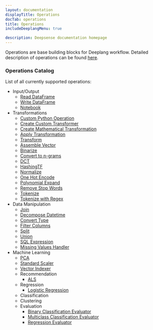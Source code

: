 ```yaml
---
layout: documentation
displayTitle: Operations
docTab: operations
title: Operations
includeDeeplangMenu: true

description: Deepsense documentation homepage
---
```


Operations are base building blocks for Deeplang workflow.
Detailed description of operations can be found [here](deeplang.html#operations).

### Operations Catalog
List of all currently supported operations:

* Input/Output
  * [Read DataFrame](operations/read_dataframe.html)
  * [Write DataFrame](operations/write_dataframe.html)
  * [Notebook](operations/notebook.html)
* Transformations
  * [Custom Python Operation](operations/custom_python_operation.html)
  * [Create Custom Transformer](operations/create_custom_transformer.html)
  * [Create Mathematical Transformation](operations/create_mathematical_transformation.html)
  * [Apply Transformation](operations/apply_transformation.html)
  * [Transform](operations/transform.html)
  <!-- Spark ported operations -->
  * [Assemble Vector](http://spark.apache.org/docs/1.5.2/api/scala/index.html#org.apache.spark.ml.feature.VectorAssembler)
  * [Binarize](http://spark.apache.org/docs/1.5.2/api/scala/index.html#org.apache.spark.ml.feature.Binarizer)
  * [Convert to n-grams](http://spark.apache.org/docs/1.5.2/api/scala/index.html#org.apache.spark.ml.feature.NGram)
  * [DCT](http://spark.apache.org/docs/1.5.2/api/scala/index.html#org.apache.spark.ml.feature.DCT)
  * [HashingTF](http://spark.apache.org/docs/1.5.2/api/scala/index.html#org.apache.spark.ml.feature.HashingTF)
  * [Normalize](http://spark.apache.org/docs/1.5.2/api/scala/index.html#org.apache.spark.ml.feature.Normalizer)
  * [One Hot Encode](http://spark.apache.org/docs/1.5.2/api/scala/index.html#org.apache.spark.ml.feature.OneHotEncoder)
  * [Polynomial Expand](http://spark.apache.org/docs/1.5.2/api/scala/index.html#org.apache.spark.ml.feature.PolynomialExpansion)
  * [Remove Stop Words](http://spark.apache.org/docs/1.5.2/api/scala/index.html#org.apache.spark.ml.feature.StopWordsRemover)
  * [Tokenize](http://spark.apache.org/docs/1.5.2/api/scala/index.html#org.apache.spark.ml.feature.Tokenizer)
  * [Tokenize with Regex](http://spark.apache.org/docs/1.5.2/api/scala/index.html#org.apache.spark.ml.feature.RegexTokenizer)
* Data Manipulation
  * [Join](operations/join.html)
  * [Decompose Datetime](operations/decompose_datetime.html)
  * [Convert Type](operations/convert_type.html)
  * [Filter Columns](operations/filter_columns.html)
  * [Split](operations/split.html)
  * [Union](operations/union.html)
  * [SQL Expression](operations/sql_expression.html)
  * [Missing Values Handler](operations/missing_values_handler.html)
* Machine Learning
  * [PCA](http://spark.apache.org/docs/1.5.2/api/scala/index.html#org.apache.spark.ml.feature.PCA)
  * [Standard Scaler](http://spark.apache.org/docs/1.5.2/api/scala/index.html#org.apache.spark.ml.feature.StandardScaler)
  * [Vector Indexer](http://spark.apache.org/docs/1.5.2/api/scala/index.html#org.apache.spark.ml.feature.VectorIndex)
  * Recommendation
    * [ALS](http://spark.apache.org/docs/1.5.2/api/scala/index.html#org.apache.spark.ml.recommendation.ALS)
  * Regression
    * [Logistic Regression](http://spark.apache.org/docs/1.5.2/api/scala/index.html#org.apache.spark.ml.classification.LogisticRegression)
  * Classification
  * Clustering
  * Evaluation
    * [Binary Classification Evaluator](http://spark.apache.org/docs/1.5.2/api/scala/index.html#org.apache.spark.ml.evaluation.BinaryClassificationEvaluator)
    * [Multiclass Classification Evaluator](http://spark.apache.org/docs/1.5.2/api/scala/index.html#org.apache.spark.ml.evaluation.MulticlassClassificationEvaluator)
    * [Regression Evaluator](http://spark.apache.org/docs/1.5.2/api/scala/index.html#org.apache.spark.ml.evaluation.RegressionEvaluator)
